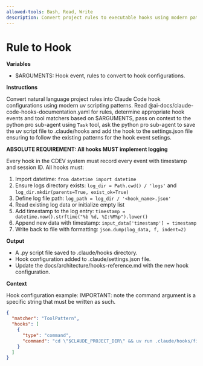 ```yaml
---
allowed-tools: Bash, Read, Write
description: Convert project rules to executable hooks using modern patterns
---
```


# Rule to Hook

**Variables**

- $ARGUMENTS: Hook event, rules to convert to hook configurations.

**Instructions**

Convert natural language project rules into Claude Code hook configurations using modern uv scripting patterns. Read @ai-docs/claude-code-hooks-documentation.yaml for rules, determine appropriate hook events and tool matchers based on $ARGUMENTS, pass on context to the python pro sub-agent using `Task` tool, ask the python pro sub-agent to save the uv script file to .claude/hooks and add the hook to the settings.json file ensuring to follow the existing patterns for the hook event setings.

**ABSOLUTE REQUIREMENT: All hooks MUST implement logging**

Every hook in the CDEV system must record every event with timestamp and session ID. All hooks must:

1. Import datetime: `from datetime import datetime`
2. Ensure logs directory exists: `log_dir = Path.cwd() / 'logs'` and `log_dir.mkdir(parents=True, exist_ok=True)`
3. Define log file path: `log_path = log_dir / '<hook_name>.json'`
4. Read existing log data or initialize empty list
5. Add timestamp to the log entry: `timestamp = datetime.now().strftime("%b %d, %I:%M%p").lower()`
6. Append new data with timestamp: `input_data['timestamp'] = timestamp`
7. Write back to file with formatting: `json.dump(log_data, f, indent=2)` 

**Output**

- A .py script file saved to .claude/hooks directory.
- Hook configuration added to .claude/settings.json file.
- Update the docs/architecture/hooks-reference.md with the new hook configuration.

**Context**

Hook configuration example: IMPORTANT: note the command argument is a specific string that must be written as such. 

```json
{
  "matcher": "ToolPattern",
  "hooks": [
    {
      "type": "command",
      "command": "cd \"$CLAUDE_PROJECT_DIR\" && uv run .claude/hooks/file-name.py"
    }
  ]
}